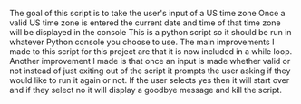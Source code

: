 The goal of this script is to take the user's input of a US time zone 
Once a valid US time zone is entered the current date and time of that time zone will be displayed in the console
This is a python script so it should be run in whatever Python console you choose to use. 
The main improvements I made to this script for this project are that it is now included in a while loop.
Another improvement I made is that once an input is made whether valid or not instead of just exiting out of the script it prompts the user asking if they would like to run it again or not. If the user selects yes then it will start over and if they select no it will display a goodbye message and kill the script.
